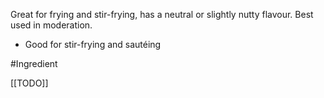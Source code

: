 Great for frying and stir-frying, has a neutral or slightly nutty flavour. Best used in moderation.

- Good for stir-frying and sautéing

#Ingredient 

[[TODO]]